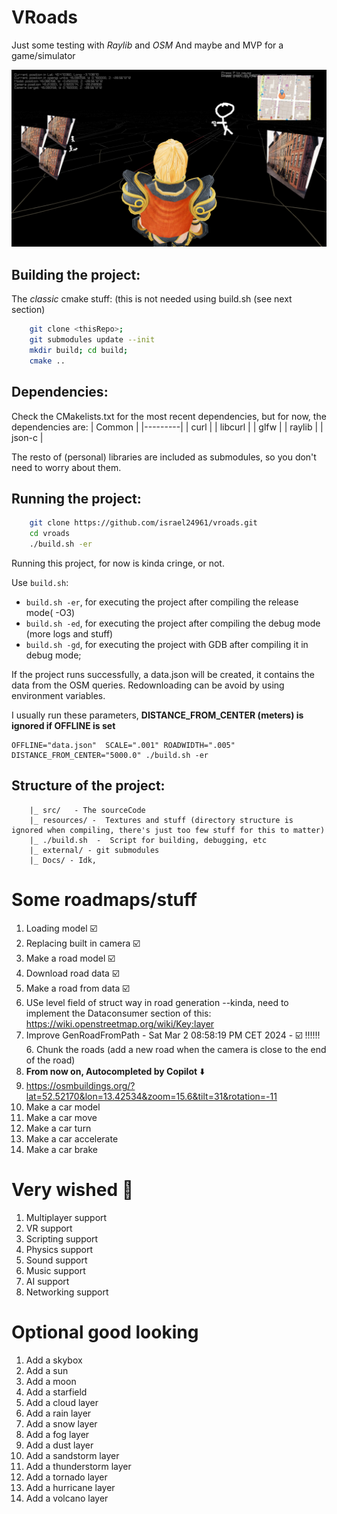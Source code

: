 # VRoads

Just some testing with _Raylib_ and _OSM_
And maybe and MVP for a game/simulator

![wished outcome](./Docs/pics/WishedOutcome.png)

## Building the project:

 The _classic_ cmake stuff: (this is not needed using build.sh (see next section)
```bash
    git clone <thisRepo>;
    git submodules update --init
    mkdir build; cd build;
    cmake ..
```
## Dependencies:
Check the CMakelists.txt for the most recent dependencies, but for now, the dependencies are:
| Common  |
|---------|
| curl    |
| libcurl |
| glfw    |
| raylib  |
| json-c  |

The resto of (personal) libraries are included as submodules, so you don't need to worry about them.

## Running the project:

```bash
    git clone https://github.com/israel24961/vroads.git
    cd vroads
    ./build.sh -er
```

Running this project, for now is kinda cringe, or not.

Use `build.sh`:
- `build.sh -er`, for executing the project after compiling the release mode( -O3)
- `build.sh -ed`, for executing the project after compiling the debug mode (more logs and stuff)
- `build.sh -gd`, for executing the project with GDB after compiling it in debug mode;

If the project runs successfully, a data.json will be created, it contains the data from the OSM queries.
Redownloading can be avoid by using environment variables. 

I usually run these parameters, __DISTANCE_FROM_CENTER (meters) is ignored if OFFLINE is set__

```shell
OFFLINE="data.json"  SCALE=".001" ROADWIDTH=".005" DISTANCE_FROM_CENTER="5000.0" ./build.sh -er
```


## Structure of the project:
```
    |_ src/   - The sourceCode
    |_ resources/ -  Textures and stuff (directory structure is ignored when compiling, there's just too few stuff for this to matter)
    |_ ./build.sh  -  Script for building, debugging, etc
    |_ external/ - git submodules
    |_ Docs/ - Idk, 
```

# Some roadmaps/stuff

1. Loading model ☑️
2. Replacing built in camera ☑️
3. Make a road model ☑️
4. Download road data ☑️
5. Make a road from data ☑️
6. USe level field of struct way in road generation --kinda, need to implement the Dataconsumer section of this: https://wiki.openstreetmap.org/wiki/Key:layer
7. Improve GenRoadFromPath - Sat Mar  2 08:58:19 PM CET 2024 - ☑️
!!!!!! 6. Chunk the roads (add a new road when the camera is close to the end of the road) 
6. __From now on, Autocompleted by Copilot__ ⬇️
8. https://osmbuildings.org/?lat=52.52170&lon=13.42534&zoom=15.6&tilt=31&rotation=-11
6. Make a car model  
7. Make a car move
8. Make a car turn
9. Make a car accelerate
10. Make a car brake



# Very wished  🌟
1. Multiplayer support
7. VR support
8. Scripting support
2. Physics support
3. Sound support
4. Music support
5. AI support
6. Networking support

# Optional good looking
1. Add a skybox
2. Add a sun
3. Add a moon
4. Add a starfield
5. Add a cloud layer
6. Add a rain layer
7. Add a snow layer
8. Add a fog layer
9. Add a dust layer
10. Add a sandstorm layer
11. Add a thunderstorm layer
12. Add a tornado layer
13. Add a hurricane layer
14. Add a volcano layer



